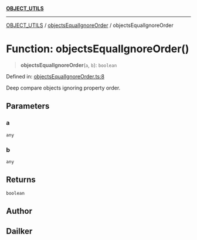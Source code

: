 [**OBJECT_UTILS**](../../README.md)

***

[OBJECT_UTILS](../../README.md) / [objectsEqualIgnoreOrder](../README.md) / objectsEqualIgnoreOrder

# Function: objectsEqualIgnoreOrder()

> **objectsEqualIgnoreOrder**(`a`, `b`): `boolean`

Defined in: [objectsEqualIgnoreOrder.ts:8](https://github.com/dailker/everyutil/blob/e265d7544f4e799da268d038a0a464c889a18367/src/object/objectsEqualIgnoreOrder.ts#L8)

Deep compare objects ignoring property order.

## Parameters

### a

`any`

### b

`any`

## Returns

`boolean`

## Author

## Dailker
